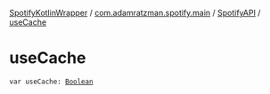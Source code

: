 [SpotifyKotlinWrapper](../../index.md) / [com.adamratzman.spotify.main](../index.md) / [SpotifyAPI](index.md) / [useCache](./use-cache.md)

# useCache

`var useCache: `[`Boolean`](https://kotlinlang.org/api/latest/jvm/stdlib/kotlin/-boolean/index.html)
